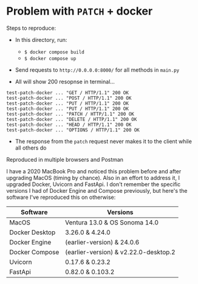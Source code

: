 # Problem with `PATCH` + docker

Steps to reproduce:

- In this directory, run:

  - `$ docker compose build`
  - `$ docker compose up`

- Send requests to `http://0.0.0.0:8000/` for all methods in `main.py`
- All will show 200 resopnse in terminal...

```
test-patch-docker ... "GET / HTTP/1.1" 200 OK
test-patch-docker ... "POST / HTTP/1.1" 200 OK
test-patch-docker ... "PUT / HTTP/1.1" 200 OK
test-patch-docker ... "PUT / HTTP/1.1" 200 OK
test-patch-docker ... "PATCH / HTTP/1.1" 200 OK
test-patch-docker ... "DELETE / HTTP/1.1" 200 OK
test-patch-docker ... "HEAD / HTTP/1.1" 200 OK
test-patch-docker ... "OPTIONS / HTTP/1.1" 200 OK
```

- The response from the `patch` request never makes it to the client while all others do

Reproduced in multiple browsers and Postman

I have a 2020 MacBook Pro and noticed this problem before and after upgrading MacOS (timing by chance). Also in an effort to address it, I upgraded Docker, Uvicorn and FastApi. I don't remember the specific versions I had of Docker Engine and Compose previously, but here's the software I've reproduced this on otherwise:

| Software       | Versions                              |
| -------------- | ------------------------------------- |
| MacOS          | Ventura 13.0 & OS Sonoma 14.0         |
| Docker Desktop | 3.26.0 & 4.24.0                       |
| Docker Engine  | (earlier-version) & 24.0.6            |
| Docker Compose | (earlier-version) & v2.22.0-desktop.2 |
| Uvicorn        | 0.17.6 & 0.23.2                       |
| FastApi        | 0.82.0 & 0.103.2                      |
